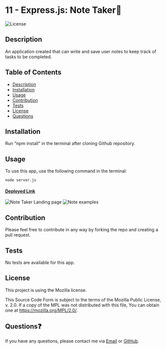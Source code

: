 # 11 - Express.js: Note Taker📝
![License](https://img.shields.io/badge/License-Mozilla-lightgrey)

## Description
An application created that can write and save user notes to keep track of tasks to be completed.

## Table of Contents
  - [Description](#description)
  - [Installation](#installation)
  - [Usage](#usage)
  - [Contribution](#contribution)
  - [Tests](#tests)
  - [License](#license)
  - [Questions](#questions)

## Installation
Run “npm install” in the terminal after cloning Github repository.

## Usage
To use this app, use the following command in the terminal:

`node server.js`
#### [Deployed Link](https://note-taker-lm.herokuapp.com/)

![Note Taker Landing page](https://user-images.githubusercontent.com/93589073/155947270-658764be-83f6-431b-82c8-57a35a459fa5.PNG)
![Note examples](https://user-images.githubusercontent.com/93589073/155955219-ea4ef672-ba69-4976-beab-3073d7cb5a25.PNG)

## Contribution
Please feel free to contribute in any way by forking the repo and creating a pull request.

## Tests
No tests are available for this app.

## License
This project is using the Mozilla license.

This Source Code Form is subject to the terms of the Mozilla Public License, v. 2.0. If a copy of the MPL was not distributed with this file, You can obtain one at https://mozilla.org/MPL/2.0/.

## Questions❓
If you have any questions, please contact me via [Email](mailto:liz.mackle@outlook.com) or [GitHub](https://github.com/LizMackle).

